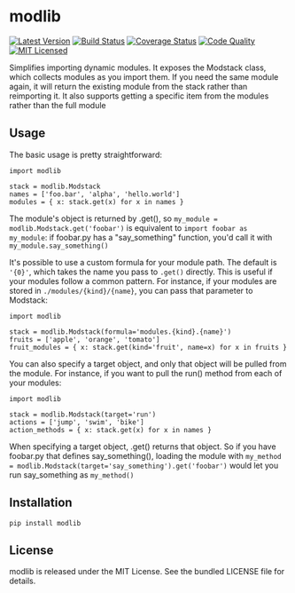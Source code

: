 modlib
=========

[![Latest Version](https://img.shields.io/pypi/v/modlib.svg?style=flat)](https://pypi.python.org/pypi/modlib/)
[![Build Status](https://img.shields.io/travis/com/akerl/modlib.svg)](https://travis-ci.com/akerl/modlib)
[![Coverage Status](https://img.shields.io/codecov/c/github/akerl/modlib.svg)](https://codecov.io/github/akerl/modlib)
[![Code Quality](https://img.shields.io/codacy/a34888f436a94926bd65f8e20210a9d1.svg)](https://www.codacy.com/app/akerl/modlib)
[![MIT Licensed](https://img.shields.io/badge/license-MIT-green.svg?style=flat)](https://tldrlegal.com/license/mit-license)

Simplifies importing dynamic modules. It exposes the Modstack class, which collects modules as you import them. If you need the same module again, it will return the existing module from the stack rather than reimporting it. It also supports getting a specific item from the modules rather than the full module

## Usage

The basic usage is pretty straightforward:

```
import modlib

stack = modlib.Modstack
names = ['foo.bar', 'alpha', 'hello.world']
modules = { x: stack.get(x) for x in names }
```

The module's object is returned by .get(), so `my_module = modlib.Modstack.get('foobar')` is equivalent to `import foobar as my_module`: if foobar.py has a "say_something" function, you'd call it with `my_module.say_something()`

It's possible to use a custom formula for your module path. The default is `'{0}'`, which takes the name you pass to `.get()` directly. This is useful if your modules follow a common pattern. For instance, if your modules are stored in `./modules/{kind}/{name}`, you can pass that parameter to Modstack:

```
import modlib

stack = modlib.Modstack(formula='modules.{kind}.{name}')
fruits = ['apple', 'orange', 'tomato']
fruit_modules = { x: stack.get(kind='fruit', name=x) for x in fruits }
```

You can also specify a target object, and only that object will be pulled from the module. For instance, if you want to pull the run() method from each of your modules:

```
import modlib

stack = modlib.Modstack(target='run')
actions = ['jump', 'swim', 'bike']
action_methods = { x: stack.get(x) for x in names }
```

When specifying a target object, .get() returns that object. So if you have foobar.py that defines say_something(), loading the module with `my_method = modlib.Modstack(target='say_something').get('foobar')` would let you run say_something as `my_method()`

## Installation

    pip install modlib

## License

modlib is released under the MIT License. See the bundled LICENSE file for details.

